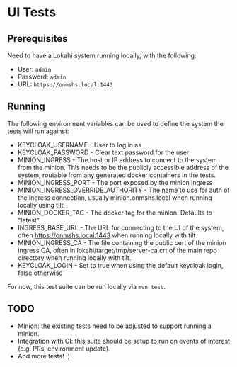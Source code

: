 # UI Tests

## Prerequisites

Need to have a Lokahi system running locally, with the following:
- User: `admin`
- Password: `admin`
- URL: `https://onmshs.local:1443`

## Running

The following environment variables can be used to define the system the tests will run against:
- KEYCLOAK_USERNAME - User to log in as
- KEYCLOAK_PASSWORD - Clear text password for the user
- MINION_INGRESS - The host or IP address to connect to the system from the minion. This needs to be the
publicly accessible address of the system, routable from any generated docker containers
in the tests.
- MINION_INGRESS_PORT - The port exposed by the minion ingress
- MINION_INGRESS_OVERRIDE_AUTHORITY - The name to use for auth of the ingress connection,
usually minion.onmshs.local when running locally using tilt.
- MINION_DOCKER_TAG - The docker tag for the minion. Defaults to "latest".
- INGRESS_BASE_URL - The URL for connecting to the UI of the system, often https://onmshs.local:1443 when
running locally with tilt.
- MINION_INGRESS_CA - The file containing the public cert of the minion ingress CA, often in lokahi/target/tmp/server-ca.crt
of the main repo directory when running locally with tilt.
- KEYCLOAK_LOGIN - Set to true when using the default keycloak login, false otherwise


For now, this test suite can be run locally via `mvn test`.

## TODO

- Minion: the existing tests need to be adjusted to support running a minion.
- Integration with CI: this suite should be setup to run on events of interest (e.g. PRs, environment update).
- Add more tests! :)
